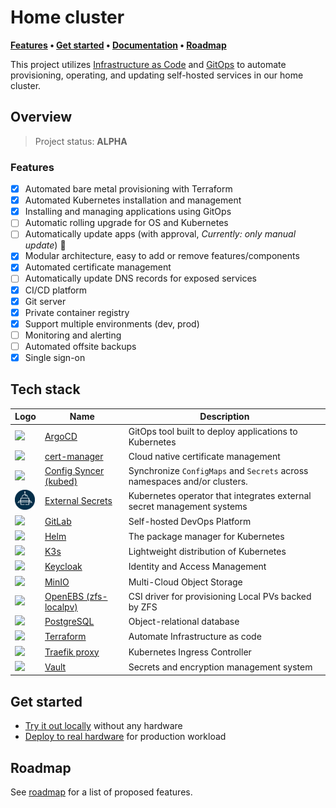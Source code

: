 # Home cluster

**[Features](#features) • [Get started](#get-started) • [Documentation](./docs/) • [Roadmap](./docs/references/roadmap.md)**

This project utilizes [Infrastructure as Code](https://en.wikipedia.org/wiki/Infrastructure_as_code) and
[GitOps](https://www.weave.works/technologies/gitops/) to automate provisioning, operating, and updating self-hosted
services in our home cluster.

## Overview

> Project status: **ALPHA**

### Features

- [x] Automated bare metal provisioning with Terraform
- [x] Automated Kubernetes installation and management
- [x] Installing and managing applications using GitOps
- [ ] Automatic rolling upgrade for OS and Kubernetes
- [ ] Automatically update apps (with approval, _Currently: only manual update_) 🚧
- [x] Modular architecture, easy to add or remove features/components
- [x] Automated certificate management
- [ ] Automatically update DNS records for exposed services
- [x] CI/CD platform
- [x] Git server
- [x] Private container registry
- [x] Support multiple environments (dev, prod)
- [ ] Monitoring and alerting
- [ ] Automated offsite backups
- [x] Single sign-on

## Tech stack

<!-- markdownlint-disable MD033 -->

| Logo                                                                                                                      | Name                                                          | Description                                                               |
| ------------------------------------------------------------------------------------------------------------------------- | ------------------------------------------------------------- | ------------------------------------------------------------------------- |
| <img width="32" src="https://cncf-branding.netlify.app/img/projects/argo/icon/color/argo-icon-color.svg">                 | [ArgoCD](https://argoproj.github.io/cd)                       | GitOps tool built to deploy applications to Kubernetes                    |
| <img width="32" src="https://github.com/jetstack/cert-manager/raw/master/logo/logo.png">                                  | [cert-manager](https://cert-manager.io)                       | Cloud native certificate management                                       |
| <img width="32" src="https://appscode.com/assets/images/products/kubed/icons/favicon-32x32.png">                          | [Config Syncer (kubed)](https://appscode.com/products/kubed/) | Synchronize `ConfigMaps` and `Secrets` across namespaces and/or clusters. |
| <img width="32" src="https://raw.githubusercontent.com/external-secrets/external-secrets/main/assets/eso-round-logo.svg"> | [External Secrets](https://external-secrets.io/main)          | Kubernetes operator that integrates external secret management systems    |
| <img width="32" src="https://about.gitlab.com/nuxt-images/ico/favicon-32x32.png?">                                        | [GitLab](https://gitlab.com/)                                 | Self-hosted DevOps Platform                                               |
| <img width="32" src="https://cncf-branding.netlify.app/img/projects/helm/icon/color/helm-icon-color.svg">                 | [Helm](https://helm.sh)                                       | The package manager for Kubernetes                                        |
| <img width="32" src="https://cncf-branding.netlify.app/img/projects/k3s/icon/color/k3s-icon-color.svg">                   | [K3s](https://k3s.io)                                         | Lightweight distribution of Kubernetes                                    |
| <img width="32" src="https://www.keycloak.org/resources/images/keycloak_icon_512px.svg">                                  | [Keycloak](https://www.keycloak.org/)                         | Identity and Access Management                                            |
| <img width="32" src="https://min.io/resources/img/logo/MINIO_Bird.png">                                                   | [MinIO](https://min.io/)                                      | Multi-Cloud Object Storage                                                |
| <img width="32" src="https://cncf-branding.netlify.app/img/projects/openebs/icon/color/openebs-icon-color.svg">           | [OpenEBS (zfs-localpv)](https://openebs.io/)                  | CSI driver for provisioning Local PVs backed by ZFS                       |
| <img width="32" src="https://www.postgresql.org/media/img/about/press/elephant.png">                                      | [PostgreSQL](https://www.postgresql.org/)                     | Object-relational database                                                |
| <img width="32" src="https://www.datocms-assets.com/2885/1620155116-brandhcterraformverticalcolor.svg">                   | [Terraform](https://www.terraform.io/)                        | Automate Infrastructure as code                                           |
| <img width="32" src="https://doc.traefik.io/traefik/assets/img/traefikproxy-vertical-logo-color.svg">                     | [Traefik proxy](https://doc.traefik.io/traefik/)              | Kubernetes Ingress Controller                                             |
| <img width="32" src="https://simpleicons.org/icons/vault.svg">                                                            | [Vault](https://www.vaultproject.io)                          | Secrets and encryption management system                                  |

<!-- markdownlint-restore -->

## Get started

- [Try it out locally](./docs/development-sandbox.md) without any hardware
- [Deploy to real hardware](./docs/production/) for production workload

## Roadmap

See [roadmap](./docs/references/roadmap.md) for a list of proposed features.
